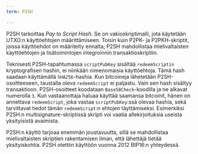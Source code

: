 ```yaml
---
term: P2SH

---
```

P2SH tarkoittaa *Pay to Script Hash*. Se on vakioskriptimalli, jota käytetään UTXO:n käyttöehtojen määrittämiseen. Toisin kuin P2PK- ja P2PKH-skriptit, joissa käyttöehdot on määritelty ennalta, P2SH mahdollistaa mielivaltaisten käyttöehtojen ja lisätoimintojen integroinnin transaktioskriptiin.

Teknisesti P2SH-tapahtumassa `scriptPubKey` sisältää `redeemScriptin` kryptografisen hashin, ei niinkään nimenomaisia käyttöehtoja. Tämä hash saadaan käyttämällä `SHA256`-hashia. Kun bitcoineja lähetetään P2SH-osoitteeseen, taustalla oleva `redeemScript` ei paljastu. Vain sen hash sisältyy transaktioon. P2SH-osoitteet koodataan `Base58Check`-koodilla ja ne alkavat numerolla `3`. Kun vastaanottaja haluaa käyttää saamansa bitcoinit, hänen on annettava `redeemScript`, joka vastaa `scriptPubKey`:ssä olevaa hashia, sekä tarvittavat tiedot tämän `redeemScript`:n ehtojen täyttämiseksi. Esimerkiksi P2SH:n multisignature-skriptissä skripti voi vaatia allekirjoituksia useista yksityisistä avaimista.

P2SH:n käyttö tarjoaa enemmän joustavuutta, sillä se mahdollistaa mielivaltaisten skriptien rakentamisen ilman, että lähettäjä tietää yksityiskohtia. P2SH otettiin käyttöön vuonna 2012 BIP16:n yhteydessä.